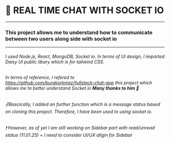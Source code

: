 # :rocket: REAL TIME CHAT WITH SOCKET IO
***
### This project allows me to understand how to communicate between two users along side with socket io
***
###### I used Node.js, React, MongoDB, Socket io. In terms of UI design, I imported Daisy UI public libary which is for tailwind CSS.

###### In terms of reference, I refered to <https://github.com/burakorkmez/fullstack-chat-app> this project which allows me to better understand Socket.io **Many thanks to him :pray:**
###### :v:Bascically, I added an further function which is a message status based on cloning this project. Therefore, I have been used to using socket io.

###### :exclamation: However, as of yet I am still working on Sidebar part with read/unread status (11.01.25) + I need to consider UI/UX allgin for Sidebar


